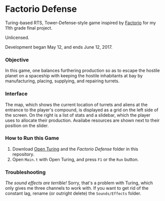 # Factorio Defense
Turing-based RTS, Tower-Defense-style game inspired by [Factorio](www.factorio.com "Official Factorio Website") for my 11th grade final project.

Unlicensed.

Development began May 12, and ends June 12, 2017.

### Objective
In this game, one balances furthering production so as to escape the hostile planet on a spaceship with keeping the hostile inhabitants at bay by manufacturing, placing, supplying, and repairing turrets.

### Interface
The map, which shows the current location of turrets and aliens at the entrance to the player's compound, is displayed as a grid on the left side of the screen. On the right is a list of stats and a slidebar, which the player uses to allocate their production. Availabe resources are shown next to their position on the slider.

### How to Run this Game
1. Download [Open Turing](tristan.hume.ca/openturing) and the _Factorio Defense_ folder in this repository.
2. Open `Main.t` with Open Turing, and press `F1` or the `Run` button.

### Troubleshooting
_The sound effects are terrible!_
Sorry, that's a problem with Turing, which only gives me three channels to work with. If you want to get rid of the constant lag, rename (or outright delete) the `Sounds/Effects` folder.
